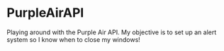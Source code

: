 # PurpleAirAPI
Playing around with the Purple Air API. My objective is to set up an alert system so I know when to close my windows!
